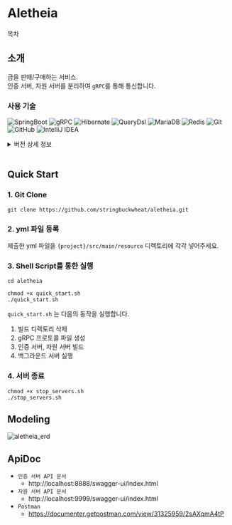 # Aletheia

목차

## 소개
금을 판매/구매하는 서비스.   
인증 서버, 자원 서버를 분리하여 `gRPC`를 통해 통신합니다.

### 사용 기술
![SpringBoot](https://img.shields.io/badge/Springboot-%236DB33F?style=for-the-badge&logo=springboot&logoColor=white)
![gRPC](https://img.shields.io/badge/gRPC-244C5A?style=for-the-badge&logo=grpc&logoColor=white)
![Hibernate](https://img.shields.io/badge/JPA/Hibernate-59666C?style=for-the-badge&logo=Hibernate&logoColor=white)
![QueryDsl](https://img.shields.io/badge/QueryDsl-000000?style=for-the-badge&logo=QueryDsl&logoColor=white)
![MariaDB](https://img.shields.io/badge/MariaDB-003545?style=for-the-badge&logo=mariadb&logoColor=white)
![Redis](https://img.shields.io/badge/Redis-FF4438?style=for-the-badge&logo=redis&logoColor=white)
![Git](https://img.shields.io/badge/git-%23F05033.svg?style=for-the-badge&logo=git&logoColor=white)
![GitHub](https://img.shields.io/badge/github-%23121011.svg?style=for-the-badge&logo=github&logoColor=white)
![IntelliJ IDEA](https://img.shields.io/badge/IntelliJ-000000.svg?style=for-the-badge&logo=intellij-idea&logoColor=white)


<details>
<summary>버전 상세 정보</summary>

- ```Java 17```  <br/>
- ```Spring Boot``` : 3.3.3 <br/>
- ```gRPC```: 1.66.0
- ```MySQL``` : 10.3 <br/>

</details> 
<br/>

## Quick Start
### 1. Git Clone
```shell
git clone https://github.com/stringbuckwheat/aletheia.git
```

### 2. yml 파일 등록
제출한 yml 파일을 `{project}/src/main/resource` 디렉토리에 각각 넣어주세요.

### 3. Shell Script를 통한 실행
```shell
cd aletheia

chmod +x quick_start.sh
./quick_start.sh
```

`quick_start.sh` 는 다음의 동작을 실행합니다.
1) 빌드 디렉토리 삭제
2) gRPC 프로토콜 파일 생성
3) 인증 서버, 자원 서버 빌드
4) 백그라운드 서버 실행 

### 4. 서버 종료
```shell
chmod +x stop_servers.sh
./stop_servers.sh
```

## Modeling
![aletheia_erd](https://github.com/user-attachments/assets/bdff6236-1d3d-4711-8167-07859f92b87b)

## ApiDoc
* `인증 서버 API 문서`
  * http://localhost:8888/swagger-ui/index.html
* `자원 서버 API 문서`
  * http://localhost:9999/swagger-ui/index.html
* `Postman`
  * https://documenter.getpostman.com/view/31325959/2sAXqmA4tP